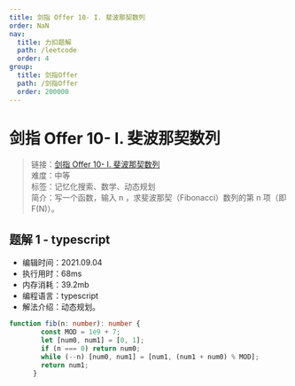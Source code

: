 ```yaml
---
title: 剑指 Offer 10- I. 斐波那契数列
order: NaN
nav:
  title: 力扣题解
  path: /leetcode
  order: 4
group:
  title: 剑指Offer
  path: /剑指Offer
  order: 200000
---
```


# 剑指 Offer 10- I. 斐波那契数列
    
> 链接：[剑指 Offer 10- I. 斐波那契数列](https://leetcode-cn.com/problems/fei-bo-na-qi-shu-lie-lcof/)  
> 难度：中等  
> 标签：记忆化搜索、数学、动态规划  
> 简介：写一个函数，输入 n ，求斐波那契（Fibonacci）数列的第 n 项（即 F(N)）。
      
## 题解 1 - typescript
- 编辑时间：2021.09.04
- 执行用时：68ms
- 内存消耗：39.2mb
- 编程语言：typescript
- 解法介绍：动态规划。
```typescript
function fib(n: number): number {
        const MOD = 1e9 + 7;
        let [num0, num1] = [0, 1];
        if (n === 0) return num0;
        while (--n) [num0, num1] = [num1, (num1 + num0) % MOD];
        return num1;
      }
```

      